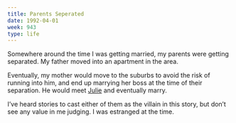 ```yaml
---
title: Parents Seperated
date: 1992-04-01
week: 943
type: life
---
```


Somewhere around the time I was getting married, my parents were getting separated. My father moved into an apartment in the area.

Eventually, my mother would move to the suburbs to avoid the risk of running into him, and end up marrying her boss at the time of their separation. He would meet [Julie](/2020/01/30/julie.html) and eventually marry.

I’ve heard stories to cast either of them as the villain in this story, but don’t see any value in me judging. I was estranged at the time.
